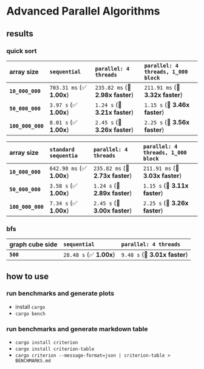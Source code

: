 # Advanced Parallel Algorithms

## results

### quick sort

| array size        | `sequential`              | `parallel: 4 threads`            | `parallel: 4 threads, 1_000 block` |
| :---------------- | :------------------------ | :------------------------------- | :--------------------------------- |
| **`10_000_000`**  | `703.31 ms` (✅ **1.00x**) | `235.82 ms` (🚀 **2.98x faster**) | `211.91 ms` (🚀 **3.32x faster**)   |
| **`50_000_000`**  | `3.97 s` (✅ **1.00x**)    | `1.24 s` (🚀 **3.21x faster**)    | `1.15 s` (🚀 **3.46x faster**)      |
| **`100_000_000`** | `8.01 s` (✅ **1.00x**)    | `2.45 s` (🚀 **3.26x faster**)    | `2.25 s` (🚀 **3.56x faster**)      |

| array size        | `standard sequentia`      | `parallel: 4 threads`            | `parallel: 4 threads, 1_000 block` |
| :---------------- | :------------------------ | :------------------------------- | :--------------------------------- |
| **`10_000_000`**  | `642.98 ms` (✅ **1.00x**) | `235.82 ms` (🚀 **2.73x faster**) | `211.91 ms` (🚀 **3.03x faster**)   |
| **`50_000_000`**  | `3.58 s` (✅ **1.00x**)    | `1.24 s` (🚀 **2.89x faster**)    | `1.15 s` (🚀 **3.11x faster**)      |
| **`100_000_000`** | `7.34 s` (✅ **1.00x**)    | `2.45 s` (🚀 **3.00x faster**)    | `2.25 s` (🚀 **3.26x faster**)      |

### bfs

| graph cube side | `sequential`            | `parallel: 4 threads`         |
| :-------------- | :---------------------- | :---------------------------- |
| **`500`**       | `28.48 s` (✅ **1.00x**) | `9.48 s` (🚀 **3.01x faster**) |

## how to use

### run benchmarks and generate plots

- install `cargo`
- `cargo bench`

### run benchmarks and generate markdown table

- `cargo install criterion`
- `cargo install criterion-table`
- `cargo criterion --message-format=json | criterion-table > BENCHMARKS.md`
